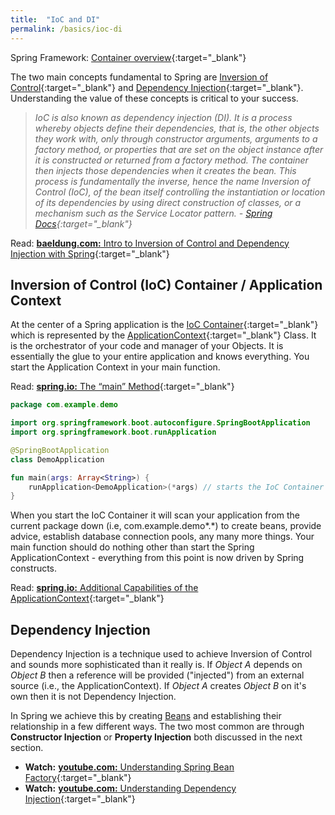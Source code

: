 ```yaml
---
title:  "IoC and DI"
permalink: /basics/ioc-di
---
```


<i class="fas fa-book-reader"></i> Spring Framework: [Container overview](https://docs.spring.io/spring/docs/current/spring-framework-reference/core.html#beans-basics){:target="_blank"}

The two main concepts fundamental to Spring are [Inversion of Control](https://en.wikipedia.org/wiki/Inversion_of_control){:target="_blank"} and [Dependency Injection](https://en.wikipedia.org/wiki/Dependency_injection){:target="_blank"}. Understanding the value of these concepts is critical to your success. 

> *IoC is also known as dependency injection (DI). It is a process whereby objects define their dependencies, that is, the other objects they work with, only through constructor arguments, arguments to a factory method, or properties that are set on the object instance after it is constructed or returned from a factory method. The container then injects those dependencies when it creates the bean. This process is fundamentally the inverse, hence the name Inversion of Control (IoC), of the bean itself controlling the instantiation or location of its dependencies by using direct construction of classes, or a mechanism such as the Service Locator pattern. - [Spring Docs](https://docs.spring.io/spring-framework/docs/current/spring-framework-reference/core.html#beans-introduction){:target="_blank"}*

<i class='far fa-bookmark'></i> Read: [**baeldung.com:** Intro to Inversion of Control and Dependency Injection with Spring](http://www.baeldung.com/inversion-control-and-dependency-injection-in-spring){:target="_blank"}

## Inversion of Control (IoC) Container / Application Context
At the center of a Spring application is the [IoC Container](https://docs.spring.io/spring/docs/current/spring-framework-reference/core.html#beans){:target="_blank"} which is represented by the [ApplicationContext](https://docs.spring.io/spring-framework/docs/current/javadoc-api/org/springframework/context/ApplicationContext.html){:target="_blank"} Class. It is the orchestrator of your code and manager of your Objects. It is essentially the glue to your entire application and knows everything. You start the Application Context in your main function.

<i class='far fa-bookmark'></i> Read: [**spring.io:** The “main” Method](https://docs.spring.io/spring-boot/docs/current/reference/htmlsingle/#getting-started-first-application-main-method){:target="_blank"}

```kotlin
package com.example.demo

import org.springframework.boot.autoconfigure.SpringBootApplication
import org.springframework.boot.runApplication

@SpringBootApplication
class DemoApplication

fun main(args: Array<String>) {
    runApplication<DemoApplication>(*args) // starts the IoC Container (i.e., ApplicationContext)
}
```

When you start the IoC Container it will scan your application from the current package down (i.e, com.example.demo\*.\*) to create beans, provide advice, establish database connection pools, any many more things. Your main function should do nothing other than start the Spring ApplicationContext - everything from this point is now driven by Spring constructs. 

<i class='far fa-bookmark'></i> Read: [**spring.io:** Additional Capabilities of the ApplicationContext](https://docs.spring.io/spring-framework/docs/current/spring-framework-reference/core.html#context-introduction){:target="_blank"}

## Dependency Injection
Dependency Injection is a technique used to achieve Inversion of Control and sounds more sophisticated than it really is. If *Object A* depends on *Object B* then a reference will be provided ("injected") from an external source (i.e., the ApplicationContext). If *Object A* creates *Object B* on it's own then it is not Dependency Injection. 

In Spring we achieve this by creating [Beans](./core-beans) and establishing their relationship in a few different ways. The two most common are through **Constructor Injection** or **Property Injection** both discussed in the next section.

* **Watch:** [**youtube.com:** Understanding Spring Bean Factory](https://www.youtube.com/watch?v=xlWwMSu5I70){:target="_blank"}
* **Watch:** [**youtube.com:** Understanding Dependency Injection](https://www.youtube.com/watch?v=GB8k2-Egfv0&t=493s){:target="_blank"}
